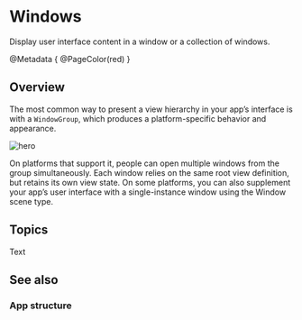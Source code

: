 # Windows

Display user interface content in a window or a collection of windows.

@Metadata {
    @PageColor(red)
}

## Overview

The most common way to present a view hierarchy in your app’s interface is with a `WindowGroup`, which produces a platform-specific behavior and appearance.

![hero](windows-hero)

On platforms that support it, people can open multiple windows from the group simultaneously. Each window relies on the same root view definition, but retains its own view state. On some platforms, you can also supplement your app’s user interface with a single-instance window using the Window scene type.



## Topics

<!--@START_MENU_TOKEN@-->Text<!--@END_MENU_TOKEN@-->

## See also
### App structure
